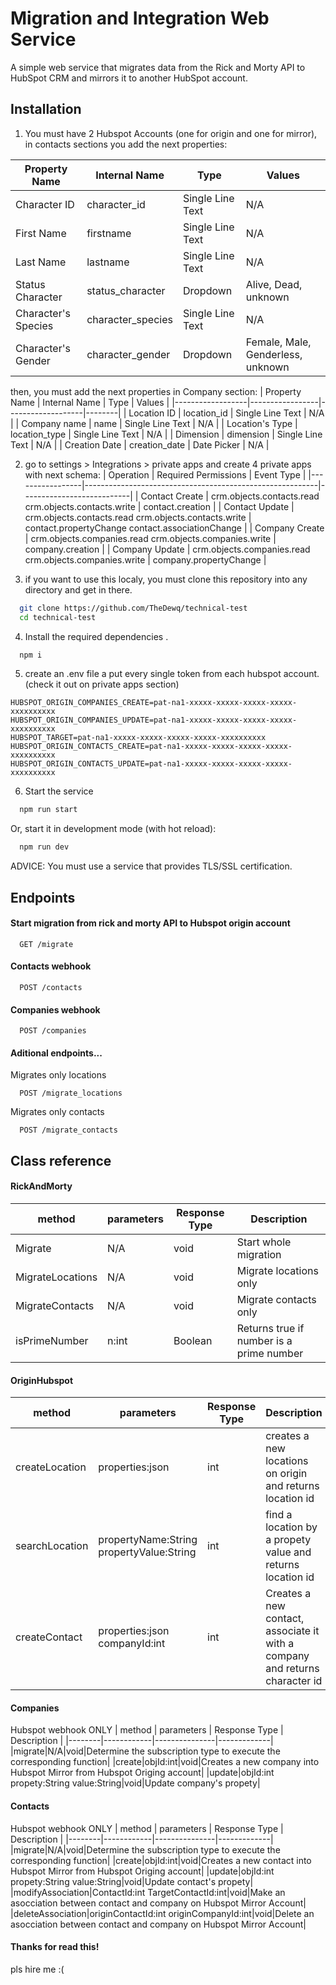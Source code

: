 
# Migration and Integration Web Service

A simple web service that migrates data from the Rick and Morty API to HubSpot CRM and mirrors it to another HubSpot account.


## Installation

1. You must have 2 Hubspot Accounts (one for origin and one for mirror), in contacts sections you add the next properties:

| **Property Name**      | **Internal Name**     | **Type**            | **Values**                        |
|------------------------|------------------------|---------------------|-----------------------------------|
| Character ID           | character_id           | Single Line Text    | N/A                               |
| First Name             | firstname              | Single Line Text    | N/A                               |
| Last Name              | lastname               | Single Line Text    | N/A                               |
| Status Character       | status_character       | Dropdown            | Alive, Dead, unknown              |
| Character's Species    | character_species      | Single Line Text    | N/A                               |
| Character's Gender     | character_gender       | Dropdown            | Female, Male, Genderless, unknown |


then, you must add the next properties in Company section:
| Property Name    | Internal Name   | Type              | Values |
|------------------|-----------------|-------------------|--------|
| Location ID      | location_id     | Single Line Text  | N/A    |
| Company name     | name            | Single Line Text  | N/A    |
| Location's Type  | location_type   | Single Line Text  | N/A    |
| Dimension        | dimension       | Single Line Text  | N/A    |
| Creation Date    | creation_date   | Date Picker       | N/A    |

2. go to settings > Integrations > private apps and create 4 private apps with next schema:
| Operation       | Required Permissions                                      | Event Type                |
|-----------------|----------------------------------------------------------|---------------------------|
| Contact Create  | crm.objects.contacts.read crm.objects.contacts.write     | contact.creation          |
| Contact Update  | crm.objects.contacts.read crm.objects.contacts.write     | contact.propertyChange contact.associationChange |
| Company Create  | crm.objects.companies.read crm.objects.companies.write   | company.creation          |
| Company Update  | crm.objects.companies.read crm.objects.companies.write   | company.propertyChange    |

3. if you want to use this localy, you must clone this repository into any directory and get in there.

```bash
  git clone https://github.com/TheDewq/technical-test
  cd technical-test
```

4. Install the required dependencies .

```bash
  npm i
```
5. create an .env file a put every single token from each hubspot account. (check it out on private apps section)
```.env
HUBSPOT_ORIGIN_COMPANIES_CREATE=pat-na1-xxxxx-xxxxx-xxxxx-xxxxx-xxxxxxxxxx
HUBSPOT_ORIGIN_COMPANIES_UPDATE=pat-na1-xxxxx-xxxxx-xxxxx-xxxxx-xxxxxxxxxx
HUBSPOT_TARGET=pat-na1-xxxxx-xxxxx-xxxxx-xxxxx-xxxxxxxxxx
HUBSPOT_ORIGIN_CONTACTS_CREATE=pat-na1-xxxxx-xxxxx-xxxxx-xxxxx-xxxxxxxxxx
HUBSPOT_ORIGIN_CONTACTS_UPDATE=pat-na1-xxxxx-xxxxx-xxxxx-xxxxx-xxxxxxxxxx
```

6. Start the service

```bash
  npm run start 
```
Or, start it in development mode (with hot reload):
```bash
  npm run dev 
```

ADVICE: You must use a service that provides TLS/SSL certification.

## Endpoints

#### Start migration from rick and morty API to Hubspot origin account

```http
  GET /migrate
```

#### Contacts webhook

```http
  POST /contacts
```

#### Companies webhook

```http
  POST /companies
```

#### Aditional endpoints...
Migrates only locations

```http
  POST /migrate_locations
```

Migrates only contacts

```http
  POST /migrate_contacts
```

## Class reference

#### RickAndMorty

| method | parameters | Response Type | Description |
|--------|------------|---------------|-------------|
|Migrate|N/A|void| Start whole migration|
|MigrateLocations|N/A|void| Migrate locations only|
|MigrateContacts|N/A|void| Migrate contacts only|
|isPrimeNumber|n:int|Boolean| Returns true if number is a prime number|

#### OriginHubspot
| method | parameters | Response Type | Description |
|--------|------------|---------------|-------------|
|createLocation|properties:json|int| creates a new locations on origin and returns location id|
|searchLocation|propertyName:String propertyValue:String| int| find a location by a propety value and returns location id|
|createContact|properties:json companyId:int| int | Creates a new contact, associate it with a company and returns character id|

#### Companies
Hubspot webhook ONLY
| method | parameters | Response Type | Description |
|--------|------------|---------------|-------------|
|migrate|N/A|void|Determine the subscription type to execute the corresponding function|
|create|objId:int|void|Creates a new company into Hubspot Mirror from Hubspot Origing account|
|update|objId:int propety:String value:String|void|Update company's propety|

#### Contacts
Hubspot webhook ONLY
| method | parameters | Response Type | Description |
|--------|------------|---------------|-------------|
|migrate|N/A|void|Determine the subscription type to execute the corresponding function|
|create|objId:int|void|Creates a new contact into Hubspot Mirror from Hubspot Origing account|
|update|objId:int propety:String value:String|void|Update contact's propety|
|modifyAssociation|ContactId:int TargetContactId:int|void|Make an asocciation between contact and company on Hubspot Mirror Account|
|deleteAssociation|originContactId:int originCompanyId:int|void|Delete an asocciation between contact and company on Hubspot Mirror Account|

#### Thanks for read this!

pls hire me :( 




